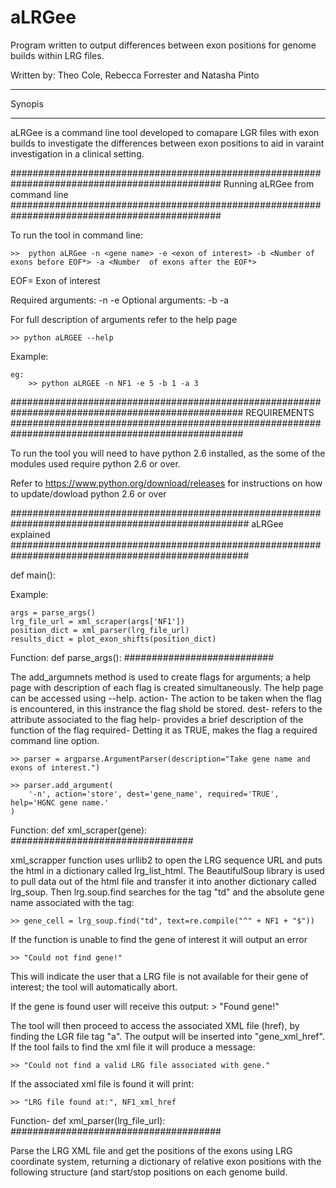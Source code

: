 # aLRGee 
Program written to output differences between exon positions for genome builds within LRG files.

Written by: Theo Cole, Rebecca Forrester and Natasha Pinto 
************
Synopis
************
aLRGee is a command line tool developed to comapare LGR files with exon builds to investigate the differences between exon positions to aid in varaint investigation in a clinical setting.

##############################################################################################
Running aLRGee from command line 
##############################################################################################

To run the tool in command line: 

	>>  python aLRGee -n <gene name> -e <exon of interest> -b <Number of exons before EOF*> -a <Number  of exons after the EOF*>

EOF= Exon of interest 

Required arguments: 
-n -e
Optional arguments:
-b -a 

For full description of arguments refer to the help page 

	>> python aLRGEE --help


Example:


	eg:
		>> python aLRGEE -n NF1 -e 5 -b 1 -a 3

##################################################################################################
REQUIREMENTS
##################################################################################################

To run the tool you will need to have python 2.6 installed, as the some of the modules used require python 2.6 or over. 

Refer to https://www.python.org/download/releases for instructions on how to update/dowload python 2.6 or over 

###################################################################################################
aLRGee explained
###################################################################################################

def main():


 Example:

    args = parse_args()
    lrg_file_url = xml_scraper(args['NF1'])
    position_dict = xml_parser(lrg_file_url)
    results_dict = plot_exon_shifts(position_dict)



Function: def parse_args():
###########################

 The add_argumnets method is used to create flags for arguments; a help page with description of each flag is created simultaneously. The help page can be accessed using --help.
   action- The action to be taken when the flag is encountered, in this instrance the flag shold be stored.
   dest- refers to the attribute associated to the flag
   help- provides a brief description of the function of the flag
   required- Detting it as TRUE, makes the flag a required command line option. 


	>> parser = argparse.ArgumentParser(description="Take gene name and exons of interest.")
    
    >> parser.add_argument(
        '-n', action='store', dest='gene_name', required='TRUE', help='HGNC gene name.'
    )

Function: def xml_scraper(gene):
#################################

xml_scrapper function uses urllib2 to open the LRG sequence URL and puts the html in a dictionary called lrg_list_html. 
The BeautifulSoup library is used to pull data out of the html file and transfer it into another dictionary called lrg_soup. 
Then lrg.soup.find searches for the tag "td" and the absolute gene name associated with the tag:

	>> gene_cell = lrg_soup.find("td", text=re.compile("^" + NF1 + "$"))

If the function is unable to find the gene of interest it will output an error

	>> "Could not find gene!"

This will indicate the user that a LRG file is not available for their gene of interest; the tool will automatically abort.

If the gene is found user will receive this output:
	> "Found gene!"

The tool will then proceed to access the associated XML file (href), by finding the LGR file tag "a". The output will be inserted into "gene_xml_href". If the tool fails to find the xml file it will produce a message:

	>> "Could not find a valid LRG file associated with gene."

If the associated xml file is found it will print:

	>> "LRG file found at:", NF1_xml_href

Function- def xml_parser(lrg_file_url):
######################################

 Parse the LRG XML file and get the positions of the exons using LRG coordinate system, returning a dictionary of relative exon positions with the following structure (and start/stop positions on each genome build.



